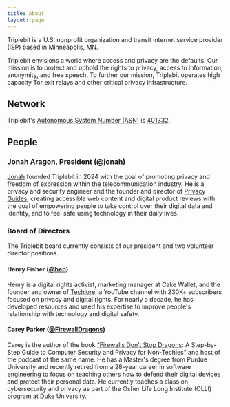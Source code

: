 ```yaml
---
title: About
layout: page
---
```


Triplebit is a U.S. nonprofit organization and transit internet service provider (ISP) based in Minneapolis, MN.

Triplebit envisions a world where access and privacy are the defaults. Our mission is to protect and uphold the rights to privacy, access to information, anonymity, and free speech. To further our mission, Triplebit operates high capacity Tor exit relays and other critical privacy infrastructure.

## Network

Triplebit's [Autonomous System Number (ASN)](https://www.arin.net/resources/guide/asn/) is [401332](https://whois.arin.net/rest/asn/AS401332.html).

## People



### Jonah Aragon, President ([@jonah](https://mastodon.neat.computer/@jonah))

[Jonah](https://www.jonaharagon.com) founded Triplebit in 2024 with the goal of promoting privacy and freedom of expression within the telecommunication industry. He is a privacy and security engineer and the founder and director of [Privacy Guides](https://www.privacyguides.org/en/), creating accessible web content and digital product reviews with the goal of empowering people to take control over their digital data and identity, and to feel safe using technology in their daily lives.

### Board of Directors

The Triplebit board currently consists of our president and two volunteer director positions.

#### Henry Fisher ([@hen](https://social.lol/@hen))

Henry is a digital rights activist, marketing manager at Cake Wallet, and the founder and owner of [Techlore](https://www.techlore.tech/), a YouTube channel with 230K+ subscribers focused on privacy and digital rights. For nearly a decade, he has developed resources and used his expertise to improve people's relationship with technology and digital safety.

#### Carey Parker ([@FirewallDragons](https://mastodon.social/@FirewallDragons))

Carey is the author of the book [“Firewalls Don’t Stop Dragons](https://firewallsdontstopdragons.com/buy-the-book/): A Step-by-Step Guide to Computer Security and Privacy for Non-Techies” and host of the podcast of the same name. He has a Master's degree from Purdue University and recently retired from a 28-year career in software engineering to focus on teaching others how to defend their digital devices and protect their personal data. He currently teaches a class on cybersecurity and privacy as part of the Osher Life Long Institute (OLLI) program at Duke University.

<!-- 
### Advisory Board

Triplebit's wonderful advisory board helps us chart the future of our organization.

#### Raphael Fiedler ([@raphty](https://fosstodon.org/@raphty))

Raphael is the CEO of [Safing](https://safing.io/), the company behind Portmaster firewall and the Safing Privacy Network. He delivered a talk on “Surveillance Capitalism” exploring the impact of data monetization on privacy for Vienna Privacy Week, and is a co-host of a [podcast](https://www.securityzed.com/podcast-test) discussing the latest in information security and privacy. 
-->
